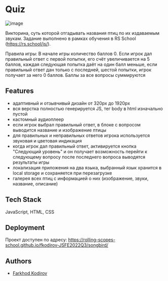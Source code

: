 # Quiz
![image](https://github.com/fkodirov/songbird/assets/111504283/e6486a9e-4e88-456d-b6f6-e3c113acdeda)


Викторина, суть которой отгадывать названия птиц по их издаваемым звукам. Задание выполнено в рамках обучения в RS School (https://rs.school/js/).

Правила игры:
В начале игры количество баллов 0. Если игрок дал правильный ответ с первой попытки, его счёт увеличивается на 5 баллов, каждая следующая попытка даёт на один балл меньше, если правильный ответ дан только с последней, шестой попытки, игрок получает за него 0 баллов. Баллы за все вопросы суммируются

## Features
- адаптивный и отзывчивый дизайн от 320px до 1920px
- вся верстка полностью генерируется JS, тег body в html изначально пустой
- кастомный аудиоплеер
- если игрок выбрал правильный ответ, в блоке с вопросом выводится название и изображение птицы
- для правильных и неправильных ответов игрока используется звуковая и цветовая индикация
- когда игрок дал правильный ответ, активируется кнопка "Следующий уровень" и он получает возможность перейти к следующему вопросу
после последнего вопроса выводятся результаты игры
- локализация приложения на два языка, выбранный язык хранится в local storage и сохраняется при перезагрузке
- галерея всех птиц с информацией о них (изображение, звуки, название, описание)

## Tech Stack

JavaScript, HTML, CSS


## Deployment
Проект доступен по адресу: https://rolling-scopes-school.github.io/fkodirov-JSFE2022Q3/songbird/


## Authors

- [Farkhod Kodirov](https://github.com/fkodirov)
